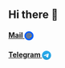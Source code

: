 ## Hi there 👋
#### [Mail <img valign="middle" src="https://github.com/dwfwby/dwfwby/blob/main/mail_ru_logo_icon_147267.webp" width="18">](mailto:czacind@bk.ru)
#### [Telegram <img valign="middle" src="https://github.com/dwfwby/dwfwby/blob/main/Telegram_2019_Logo.svg.png" width="18">](https://t.me/dwfwby)

